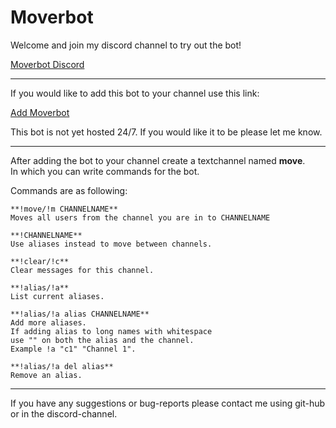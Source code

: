 # Moverbot

Welcome and join my discord channel to try out the bot!

[Moverbot Discord](https://discord.gg/nqwS7GD)
___

If you would like to add this bot to your channel use this link:

<a href="https://discordapp.com/oauth2/authorize?client_id=449878054203031562&scope=bot&permissions=16854016" target="_blank">Add Moverbot</a>

This bot is not yet hosted 24/7. If you would like it to be please let me know.

---
After adding the bot to your channel create a textchannel named **move**.\
In which you can write commands for the bot.

Commands are as following:
```text
**!move/!m CHANNELNAME**
Moves all users from the channel you are in to CHANNELNAME

**!CHANNELNAME**
Use aliases instead to move between channels.

**!clear/!c**
Clear messages for this channel.

**!alias/!a**
List current aliases.

**!alias/!a alias CHANNELNAME**
Add more aliases.
If adding alias to long names with whitespace
use "" on both the alias and the channel.
Example !a "c1" "Channel 1".

**!alias/!a del alias**
Remove an alias.
```
---
If you have any suggestions or bug-reports please contact me using git-hub or in the discord-channel. 
